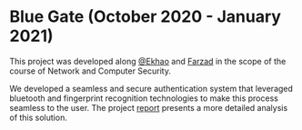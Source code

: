 # Blue Gate (October 2020 - January 2021)

This project was developed along [@Ekhao](https://github.com/Ekhao) and [Farzad](https://github.com/farzadtehranian) in the scope of the course of Network and Computer Security.

We developed a seamless and secure authentication system that leveraged bluetooth and fingerprint recognition technologies to make this process seamless to the user.
The project [report](project_report.pdf) presents a more detailed analysis of this solution.
